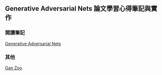 ## Generative Adversarial Nets 論文學習心得筆記與實作

### 閱讀筆記
[Generative Adversarial Nets]("https://github.com/annali/GANs-Note/blob/master/01-Generative%20Adversarial%20Nets.ipynb")

### 其他
[Gan Zoo](https://github.com/hindupuravinash/the-gan-zoo)

